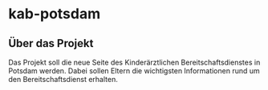 # kab-potsdam

## Über das Projekt

Das Projekt soll die neue Seite des Kinderärztlichen Bereitschaftsdienstes in Potsdam werden. Dabei sollen Eltern die wichtigsten Informationen rund um den Bereitschaftsdienst erhalten.
